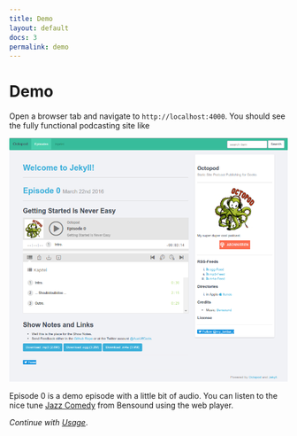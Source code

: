 ```yaml
---
title: Demo
layout: default
docs: 3
permalink: demo
---
```


# Demo

Open a browser tab and navigate to ```http://localhost:4000```.
You should see the fully functional podcasting site like

<img src="/img/demo.png" width="600" alt="screenshot" />

Episode 0 is a demo episode with a little bit of audio. You can 
listen to the nice tune
[Jazz Comedy](http://www.bensound.com/royalty-free-music/track/jazz-comedy) 
from Bensound using the web player.

_Continue with [Usage](/usage)_.
